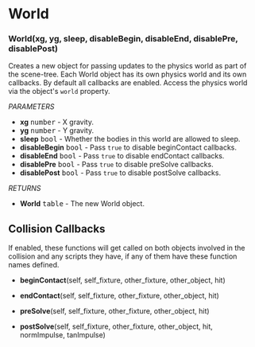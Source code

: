 World
=====

### World(xg, yg, sleep, disableBegin, disableEnd, disablePre, disablePost)
Creates a new object for passing updates to the physics world as part of the scene-tree. Each World object has its own physics world and its own callbacks. By default all callbacks are enabled. Access the physics world via the object's `world` property.

_PARAMETERS_
* __xg__ <kbd>number</kbd> - X gravity.
* __yg__ <kbd>number</kbd> - Y gravity.
* __sleep__ <kbd>bool</kbd> - Whether the bodies in this world are allowed to sleep.
* __disableBegin__ <kbd>bool</kbd> - Pass `true` to disable beginContact callbacks.
* __disableEnd__ <kbd>bool</kbd> - Pass `true` to disable endContact callbacks.
* __disablePre__ <kbd>bool</kbd> - Pass `true` to disable preSolve callbacks.
* __disablePost__ <kbd>bool</kbd> - Pass `true` to disable postSolve callbacks.

_RETURNS_
* __World__ <kbd>table</kbd> - The new World object.

Collision Callbacks
-------------------

If enabled, these functions will get called on both objects involved in the collision and any scripts they have, if any of them have these function names defined.

* __beginContact__(self, self_fixture, other_fixture, other_object, hit)

* __endContact__(self, self_fixture, other_fixture, other_object, hit)

* __preSolve__(self, self_fixture, other_fixture, other_object, hit)

* __postSolve__(self, self_fixture, other_fixture, other_object, hit, normImpulse, tanImpulse)
